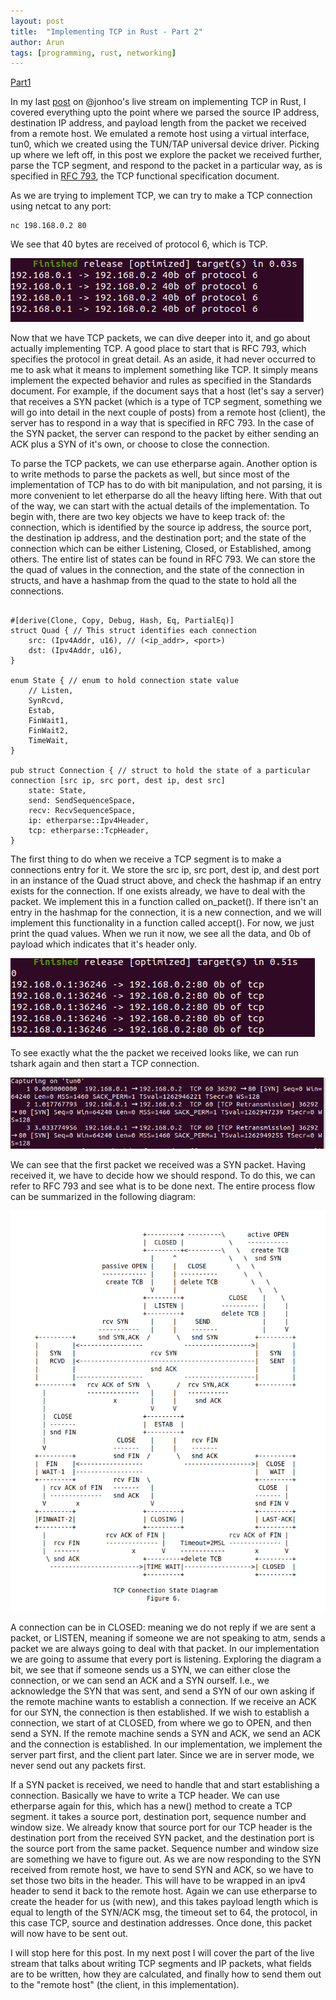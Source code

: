 ```yaml
---
layout: post
title:  "Implementing TCP in Rust - Part 2"
author: Arun
tags: [programming, rust, networking]
---
```


[Part1](https://arunvijayshankar.github.io/archive/implementing-tcp-in-rust/)

In my last [post](https://arunvijayshankar.github.io/archive/implementing-tcp-in-rust/) on @jonhoo's live stream on implementing TCP in Rust, I covered everything upto the point where we parsed the source IP address, destination IP address, and payload length from the packet we received from a remote host. We emulated a remote host using a virtual interface, tun0, which we created using the TUN/TAP universal device driver. Picking up where we left off, in this post we explore the packet we received further, parse the TCP segment, and respond to the packet in a particular way, as is specified in [RFC 793](https://datatracker.ietf.org/doc/html/rfc793), the TCP functional specification document.

As we are trying to implement TCP, we can try to make a TCP connection using netcat to any port:

```
nc 198.168.0.2 80
```

We see that 40 bytes are received of protocol 6, which is TCP. 

![](/assets/images/post3/formatted_packet_tcp.png)

Now that we have TCP packets, we can dive deeper into it, and go about actually implementing TCP. A good place to start that is RFC 793, which specifies the protocol in great detail. As an aside, it had never occurred to me to ask what it means to implement something like TCP. It simply means implement the expected behavior and rules as specified in the Standards document. For example, if the document says that a host (let's say a server) that receives a SYN packet (which is a type of TCP segment, something we will go into detail in the next couple of posts) from a remote host (client), the server has to respond in a way that is specified in RFC 793. In the case of the SYN packet, the server can respond to the packet by either sending an ACK plus a SYN of it's own, or choose to close the connection. 

To parse the TCP packets, we can use etherparse again. Another option is to write methods to parse the packets as well, but since most of the implementation of TCP has to do with bit manipulation, and not parsing, it is more convenient to let etherparse do all the heavy lifting here. With that out of the way, we can start with the actual details of the implementation. To begin with, there are two key objects we have to keep track of: the connection, which is identified by the source ip address, the source port, the destination ip address, and the destination port; and the state of the connection which can be either Listening, Closed, or Established, among others. The entire list of states can be found in RFC 793. We can store the the quad of values in the connection, and the state of the connection in structs, and have a hashmap from the quad to the state to hold all the connections. 

```

#[derive(Clone, Copy, Debug, Hash, Eq, PartialEq)]
struct Quad { // This struct identifies each connection
    src: (Ipv4Addr, u16), // (<ip_addr>, <port>)
    dst: (Ipv4Addr, u16),
}

enum State { // enum to hold connection state value
    // Listen,
    SynRcvd,
    Estab,
    FinWait1,
    FinWait2,
    TimeWait,
}

pub struct Connection { // struct to hold the state of a particular connection [src ip, src port, dest ip, dest src]
    state: State,
    send: SendSequenceSpace,
    recv: RecvSequenceSpace,
    ip: etherparse::Ipv4Header,
    tcp: etherparse::TcpHeader,
}

```

The first thing to do when we receive a TCP segment is to make a connections entry for it. We store the src ip, src port, dest ip, and dest port in an instance of the Quad struct above, and check the hashmap if an entry exists for the connection. If one exists already, we have to deal with the packet. We implement this in a function called on_packet(). If there isn't an entry in the hashmap for the connection, it is a new connection, and we will implement this functionality in a function called accept(). For now, we just print the quad values. When we run it now, we see all the data, and 0b of payload which indicates that it's header only. 


![](/assets/images/post4/formatted_packets_tcp_3.png)


To see exactly what the the packet we received looks like, we can run tshark again and then start a TCP connection.


![](/assets/images/post4/tshark_screen_shot.png)


We can see that the first packet we received was a SYN packet. Having received it, we have to decide how we should respond. To do this, we can refer to RFC 793 and see what is to be done next. The entire process flow can be summarized in the following diagram:


![](/assets/images/post4/proc_flow.png)


A connection can be in CLOSED: meaning we do not reply if we are sent a packet, or LISTEN, meaning if someone we are not speaking to atm, sends a packet we are always going to deal with that packet. In our implementation we are going to assume that every port is listening. Exploring the diagram a bit, we see that if someone sends us a SYN, we can either close the connection, or we can send an ACK and a SYN ourself. I.e., we acknowledge the SYN that was sent, and send a SYN of our own asking if the remote machine wants to establish a connection. If we receive an ACK for our SYN, the connection is then established. If we wish to establish a connection, we start of at CLOSED, from where we go to OPEN, and then send a SYN. If the remote machine sends a SYN and ACK, we send an ACK and the connection is established. In our implementation, we implement the server part first, and the client part later. Since we are in server mode, we never send out any packets first.

If a SYN packet is received, we need to handle that and start establishing a connection. Basically we have to write a TCP header. We can use etherparse again for this, which has a new() method to create a TCP segment. it takes a source port, destination port, sequence number and window size. We already know that source port for our TCP header is the destination port from the received SYN packet, and the destination port is the source port from the same packet. Sequence number and window size are something we have to figure out. As we are now responding to the SYN received from remote host, we have to send SYN and ACK, so we have to set those two bits in the header. This will have to be wrapped in an ipv4 header to send it back to the remote host. Again we can use etherparse to create the header for us (with new), and this takes payload length which is equal to length of the SYN/ACK msg, the timeout set to 64, the protocol, in this case TCP, source and destination addresses. Once done, this packet will now have to be sent out. 

I will stop here for this post. In my next post I will cover the part of the live stream that talks about writing TCP segments and IP packets, what fields are to be written, how they are calculated, and finally how to send them out to the "remote host" (the client, in this implementation).
